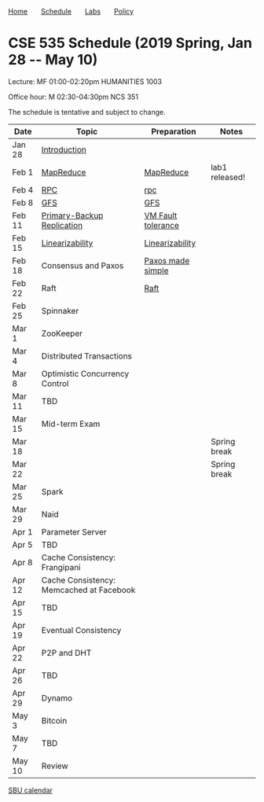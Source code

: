 

[Home](README.md) &nbsp; &nbsp; &nbsp;
[Schedule](schedule.md) &nbsp; &nbsp; &nbsp;
[Labs](labs.md) &nbsp; &nbsp; &nbsp;
[Policy](policy.md)

# CSE 535 Schedule (2019 Spring, Jan 28 -- May 10)

Lecture: MF 01:00-02:20pm HUMANITIES 1003 

Office hour: M 02:30-04:30pm NCS 351

The schedule is tentative and subject to change.

| Date   | Topic &nbsp;                                    | Preparation                                     | Notes          |
|--------|-------------------------------------------------|-------------------------------------------------|----------------|
| Jan 28 | [Introduction](notes/01-intro.md)               |                                                 |                |
| Feb 1  | [MapReduce](notes/02-mapreduce.pdf)             | [MapReduce](readings/mapreduce.pdf)             | lab1 released! |
| Feb 4  | [RPC](notes/03-rpc.pdf)                         | [rpc](readings/rpc.pdf)                         |                |
| Feb 8  | [GFS](notes/04-gfs.pdf)                         | [GFS](readings/gfs.pdf)                         |                |
| Feb 11 | [Primary-Backup Replication](notes/05-vmft.pdf) | [VM Fault tolerance](readings/vm-ft.pdf)        |                |
| Feb 15 | [Linearizability](notes/06-linear.pdf)          | [Linearizability](readings/linearizability.pdf) |                |
| Feb 18 | Consensus and Paxos                             | [Paxos made simple](readings/paxos.pdf)         |                |
| Feb 22 | Raft                                            | [Raft](readings/raft.pdf)                       |                |
| Feb 25 | Spinnaker                                       |                                                 |                |
| Mar 1  | ZooKeeper                                       |                                                 |                |
| Mar 4  | Distributed Transactions                        |                                                 |                |
| Mar 8  | Optimistic Concurrency Control                  |                                                 |                |
| Mar 11 | TBD                                             |                                                 |                |
| Mar 15 | Mid-term Exam                                   |                                                 |                |
| Mar 18 |                                                 |                                                 | Spring break   |
| Mar 22 |                                                 |                                                 | Spring break   |
| Mar 25 | Spark                                           |                                                 |                |
| Mar 29 | Naid                                            |                                                 |                |
| Apr 1  | Parameter Server                                |                                                 |                |
| Apr 5  | TBD                                             |                                                 |                |
| Apr 8  | Cache Consistency: Frangipani                   |                                                 |                |
| Apr 12 | Cache Consistency: Memcached at Facebook        |                                                 |                |
| Apr 15 | TBD                                             |                                                 |                |
| Apr 19 | Eventual Consistency                            |                                                 |                |
| Apr 22 | P2P and DHT                                     |                                                 |                |
| Apr 26 | TBD                                             |                                                 |                |
| Apr 29 | Dynamo                                          |                                                 |                |
| May 3  | Bitcoin                                         |                                                 |                |
| May 7  | TBD                                             |                                                 |                |
| May 10 | Review                                          |                                                 |                |





[SBU calendar](https://www.stonybrook.edu/commcms/registrar/calendars/_ucalcontent/fall18summer19.php)
